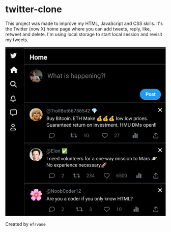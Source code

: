 # twitter-clone

This project was made to improve my HTML, JavaScript and CSS skills.
It's the Twitter (now X) home page where you can add tweets, reply, like, retweet and delete. 
I'm using local storage to start local session and revisit my tweets.

![Alt text](screenshots/twitter-clone.png "Twitter clone UI")

Created by `efrvame`
